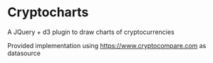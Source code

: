 # Cryptocharts

A JQuery + d3 plugin to draw charts of cryptocurrencies

Provided implementation using https://www.cryptocompare.com as datasource
